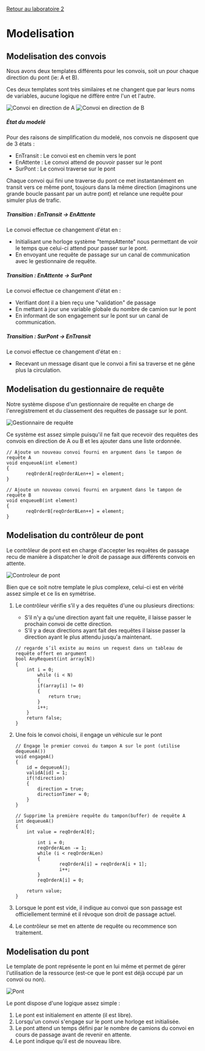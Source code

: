 [Retour au laboratoire 2](../TP2/)

# Modelisation

## Modelisation des convois

Nous avons deux templates différents pour les convois, soit un pour chaque direction du pont (ie: A et B).

Ces deux templates sont très similaires et ne changent que par leurs noms de variables, aucune logique ne diffère entre l'un et l'autre.

![Convoi en direction de A](images/A.png)
![Convoi en direction de B](images/B.png)

##### État du modelé

Pour des raisons de simplification du modelé, nos convois ne disposent que de 3 états :

 - EnTransit : Le convoi est en chemin vers le pont
 - EnAttente : Le convoi attend de pouvoir passer sur le pont
 - SurPont : Le convoi traverse sur le pont
 
Chaque convoi qui fini une traverse du pont ce met instantanément en transit vers ce même pont, toujours dans la même direction (imaginons une grande boucle passant par un autre pont) et relance une requête pour simuler plus de trafic.

##### Transition : EnTransit -> EnAttente

Le convoi effectue ce changement d'état en :
 - Initialisant une horloge système "tempsAttente" nous permettant de voir le temps que celui-ci attend pour passer sur le pont.
 - En envoyant une requête de passage sur un canal de communication avec le gestionnaire de requête.
 
##### Transition : EnAttente -> SurPont

Le convoi effectue ce changement d'état en :
 - Verifiant dont il a bien reçu une "validation" de passage
 - En mettant à jour une variable globale du nombre de camion sur le pont
 - En informant de son engagement sur le pont sur un canal de communication.

##### Transition : SurPont -> EnTransit

Le convoi effectue ce changement d'état en :
 - Recevant un message disant que le convoi a fini sa traverse et ne gêne plus la circulation.


## Modelisation du gestionnaire de requête

Notre système dispose d'un gestionnaire de requête en charge de l'enregistrement et du classement des requêtes de passage sur le pont.

![Gestionnaire de requête](images/RequestManager.png)

Ce système est assez simple puisqu'il ne fait que recevoir des requêtes des convois en direction de A ou B et les ajouter dans une liste ordonnée.

```
// Ajoute un nouveau convoi fourni en argument dans le tampon de requête A
void enqueueA(int element)
{
       reqOrderA[reqOrderALen++] = element;
}

// Ajoute un nouveau convoi fourni en argument dans le tampon de requête B
void enqueueB(int element)
{
       reqOrderB[reqOrderBLen++] = element;
}
```


## Modelisation du contrôleur de pont

Le contrôleur de pont est en charge d'accepter les requêtes de passage recu de manière à dispatcher le droit de passage aux différents convois en attente.

![Controleur de pont](images/CtrlP.png)

Bien que ce soit notre template le plus complexe, celui-ci est en vérité assez simple et ce lis en symétrise.

1. Le contrôleur vérifie s’il y a des requêtes d'une ou plusieurs directions:
   - S’il n'y a qu'une direction ayant fait une requête, il laisse passer le prochain convoi de cette direction.
   - S’il y a deux directions ayant fait des requêtes il laisse passer la direction ayant le plus attendu jusqu'a maintenant.
    
    ```
    // regarde s’il existe au moins un request dans un tableau de requête offert en argument
    bool AnyRequest(int array[N])
    {
        int i = 0;
            while (i < N)
            {
            if(array[i] != 0)
            {
                return true;
            }
            i++;
        }
        return false;
    }

    ```
2. Une fois le convoi choisi, il engage un véhicule sur le pont 
    
    ```
    // Engage le premier convoi du tampon A sur le pont (utilise dequeueA())
    void engageA()
    {
    	id = dequeueA();
        validA[id] = 1;	
        if(!direction)
        {
            direction = true;
            directionTimer = 0;
        }
    }
    
    // Supprime la première requête du tampon(buffer) de requête A
    int dequeueA()
    {
        int value = reqOrderA[0];
    
            int i = 0;
            reqOrderALen -= 1;
            while (i < reqOrderALen)
            {
                    reqOrderA[i] = reqOrderA[i + 1];
                    i++;
            }
            reqOrderA[i] = 0;
    
        return value;
    }
    ```
3. Lorsque le pont est vide, il indique au convoi que son passage est officiellement terminé et il révoque son droit de passage actuel.
4. Le contrôleur se met en attente de requête ou recommence son traitement.

## Modelisation du pont

Le template de pont représente le pont en lui même et permet de gérer l'utilisation de la ressource (est-ce que le pont est déjà occupé par un convoi ou non).

![Pont](images/Pont.png)

Le pont dispose d'une logique assez simple :

1. Le pont est initialement en attente (il est libre).
2. Lorsqu'un convoi s'engage sur le pont une horloge est initialisée.
3. Le pont attend un temps défini par le nombre de camions du convoi en cours de passage avant de revenir en attente.
4. Le pont indique qu'il est de nouveau libre. 
 
